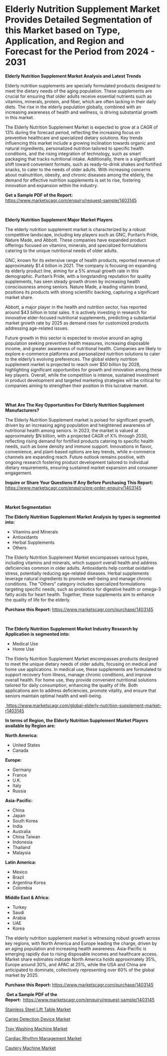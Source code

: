 <p><h1>Elderly Nutrition Supplement Market Provides Detailed Segmentation of this Market based on Type, Application, and Region and Forecast for the Period from 2024 - 2031</h1></p><p><strong>Elderly Nutrition Supplement Market Analysis and Latest Trends</strong></p>
<p><p>Elderly nutrition supplements are specially formulated products designed to meet the dietary needs of the aging population. These supplements are crucial for ensuring that older adults receive essential nutrients such as vitamins, minerals, protein, and fiber, which are often lacking in their daily diets. The rise in the elderly population globally, combined with an increasing awareness of health and wellness, is driving substantial growth in this market. </p><p>The Elderly Nutrition Supplement Market is expected to grow at a CAGR of 13% during the forecast period, reflecting the increasing focus on preventive healthcare and specialized dietary solutions. Key trends influencing this market include a growing inclination towards organic and natural ingredients, personalized nutrition tailored to specific health conditions, and the rising integration of technology, such as smart packaging that tracks nutritional intake. Additionally, there is a significant shift toward convenient formats, such as ready-to-drink shakes and fortified snacks, to cater to the needs of older adults. With increasing concerns about malnutrition, obesity, and chronic diseases among the elderly, the demand for effective nutrition supplements is set to rise, fostering innovation and expansion within the industry.</p></p>
<p><strong>Get a Sample PDF of the Report:&nbsp;</strong> <a href="https://www.marketscagr.com/enquiry/request-sample/1403145?utm_campaign=1436&utm_medium=2&utm_source=Github&utm_content=ia&utm_term=23102024&utm_id=elderly-nutrition-supplement">https://www.marketscagr.com/enquiry/request-sample/1403145</a></p>
<p>&nbsp;</p>
<p><strong>Elderly Nutrition Supplement Major Market Players</strong></p>
<p><p>The elderly nutrition supplement market is characterized by a robust competitive landscape, including key players such as GNC, Puritan’s Pride, Nature Made, and Abbott. These companies have expanded product offerings focused on vitamins, minerals, and specialized formulations catering to the unique nutritional needs of older adults. </p><p>GNC, known for its extensive range of health products, reported revenue of approximately $1.4 billion in 2021. The company is focusing on expanding its elderly product line, aiming for a 5% annual growth rate in this demographic. Puritan’s Pride, with a longstanding reputation for quality supplements, has seen steady growth driven by increasing health consciousness among seniors. Nature Made, a leading vitamin brand, positions its products with strong scientific backing, capturing a significant market share.</p><p>Abbott, a major player in the health and nutrition sector, has reported around $43 billion in total sales. It is actively investing in research for innovative elder-focused nutritional supplements, predicting a substantial market growth rate by 2025 as demand rises for customized products addressing age-related issues.</p><p>Future growth in this sector is expected to revolve around an aging population seeking preventive health measures, increasing disposable income, and greater awareness of nutritional health. Companies are likely to explore e-commerce platforms and personalized nutrition solutions to cater to the elderly’s evolving preferences. The global elderly nutrition supplement market is projected to reach over $50 billion by 2028, highlighting significant opportunities for growth and innovation among these key players. Overall, while the competition is intense, sustained investment in product development and targeted marketing strategies will be critical for companies aiming to strengthen their position in this lucrative market.</p></p>
<p>&nbsp;</p>
<p><strong>What Are The Key Opportunities For Elderly Nutrition Supplement Manufacturers?</strong></p>
<p><p>The Elderly Nutrition Supplement market is poised for significant growth, driven by an increasing aging population and heightened awareness of nutritional health among seniors. In 2023, the market is valued at approximately $N billion, with a projected CAGR of X% through 2030, reflecting rising demand for fortified products catering to specific health needs, such as bone density and immune support. Innovations in flavor, convenience, and plant-based options are key trends, while e-commerce channels are expanding reach. Future outlook remains positive, with ongoing research fostering product development tailored to individual dietary requirements, ensuring sustained market expansion and consumer engagement.</p></p>
<p><strong>Inquire or Share Your Questions If Any Before Purchasing This Report:</strong> <a href="https://www.marketscagr.com/enquiry/pre-order-enquiry/1403145?utm_campaign=1436&utm_medium=2&utm_source=Github&utm_content=ia&utm_term=23102024&utm_id=elderly-nutrition-supplement">https://www.marketscagr.com/enquiry/pre-order-enquiry/1403145</a></p>
<p>&nbsp;</p>
<p><strong>Market Segmentation</strong></p>
<p><strong>The Elderly Nutrition Supplement Market Analysis by types is segmented into:</strong></p>
<p><ul><li>Vitamins and Minerals</li><li>Antioxidants</li><li>Herbal Supplements</li><li>Others</li></ul></p>
<p><p>The Elderly Nutrition Supplement Market encompasses various types, including vitamins and minerals, which support overall health and address deficiencies common in older adults. Antioxidants help combat oxidative stress, potentially reducing age-related diseases. Herbal supplements leverage natural ingredients to promote well-being and manage chronic conditions. The "Others" category includes specialized formulations targeting specific needs, such as probiotics for digestive health or omega-3 fatty acids for heart health. Together, these supplements aim to enhance the quality of life for the elderly.</p></p>
<p><strong>Purchase this Report:&nbsp;</strong><a href="https://www.marketscagr.com/purchase/1403145?utm_campaign=1436&utm_medium=2&utm_source=Github&utm_content=ia&utm_term=23102024&utm_id=elderly-nutrition-supplement">https://www.marketscagr.com/purchase/1403145</a></p>
<p>&nbsp;</p>
<p><strong>The Elderly Nutrition Supplement Market Industry Research by Application is segmented into:</strong></p>
<p><ul><li>Medical Use</li><li>Home Use</li></ul></p>
<p><p>The Elderly Nutrition Supplement Market encompasses products designed to meet the unique dietary needs of older adults, focusing on medical and home use applications. In medical use, these supplements are formulated to support recovery from illness, manage chronic conditions, and improve overall health. For home use, they provide convenient nutritional solutions tailored for daily consumption, enhancing the quality of life. Both applications aim to address deficiencies, promote vitality, and ensure that seniors maintain optimal health and well-being.</p></p>
<p><a href="https://www.marketscagr.com/global-elderly-nutrition-supplement-market-r1403145?utm_campaign=1436&utm_medium=2&utm_source=Github&utm_content=ia&utm_term=23102024&utm_id=elderly-nutrition-supplement">&nbsp;https://www.marketscagr.com/global-elderly-nutrition-supplement-market-r1403145</a></p>
<p><strong>In terms of Region, the Elderly Nutrition Supplement Market Players available by Region are:</strong></p>
<p>
    <p> <strong> North America: </strong>
        <ul>
            <li>United States</li>
            <li>Canada</li>
        </ul>
        </p> 
    <p> <strong> Europe: </strong>
        <ul>
            <li>Germany</li>
            <li>France</li>
            <li>U.K.</li>
            <li>Italy</li>
            <li>Russia</li>
        </ul>
        </p> 
    <p> <strong> Asia-Pacific: </strong>
        <ul>
            <li>China</li>
            <li>Japan</li>
            <li>South Korea</li>
            <li>India</li>
            <li>Australia</li>
            <li>China Taiwan</li>
            <li>Indonesia</li>
            <li>Thailand</li>
            <li>Malaysia</li>
        </ul>
        </p> 
    <p> <strong> Latin America: </strong>
        <ul>
            <li>Mexico</li>
            <li>Brazil</li>
            <li>Argentina Korea</li>
            <li>Colombia</li>
        </ul>
        </p> 
    <p> <strong> Middle East & Africa: </strong>
        <ul>
            <li>Turkey</li>
            <li>Saudi</li>
            <li>Arabia</li>
            <li>UAE</li>
            <li>Korea</li>
        </ul>
    </p>
    </p>
<p><p>The elderly nutrition supplement market is witnessing robust growth across key regions, with North America and Europe leading the charge, driven by an aging population and increasing health awareness. Asia-Pacific is emerging rapidly due to rising disposable incomes and healthcare access. Market share estimates indicate North America holds approximately 35%, Europe around 30%, and APAC at 25%, while the USA and China are anticipated to dominate, collectively representing over 60% of the global market by 2025.</p></p>
<p><strong>Purchase this Report: </strong><a href="https://www.marketscagr.com/purchase/1403145?utm_campaign=1436&utm_medium=2&utm_source=Github&utm_content=ia&utm_term=23102024&utm_id=elderly-nutrition-supplement">https://www.marketscagr.com/purchase/1403145</a></p>
<p>&nbsp;<strong>Get a Sample PDF of the Report:&nbsp;&nbsp;</strong><a href="https://www.marketscagr.com/enquiry/request-sample/1403145?utm_campaign=1436&utm_medium=2&utm_source=Github&utm_content=ia&utm_term=23102024&utm_id=elderly-nutrition-supplement">https://www.marketscagr.com/enquiry/request-sample/1403145</a></p>
<p><strong></strong></p>
<p><p><a href="https://issuu.com/reportprime-2/docs/stainless-steel-lift-table-market-s_037101792938cd?utm_campaign=1436&utm_medium=2&utm_source=Github&utm_content=ia&utm_term=23102024&utm_id=elderly-nutrition-supplement">Stainless Steel Lift Table Market</a></p><p><a href="https://www.linkedin.com/pulse/caries-detection-device-market-growth-segmentation-regional-lvxhe?utm_campaign=1436&utm_medium=2&utm_source=Github&utm_content=ia&utm_term=23102024&utm_id=elderly-nutrition-supplement">Caries Detection Device Market</a></p><p><a href="https://issuu.com/reportprime-2/docs/tray-washing-machine-market-size-20_20e441a97d18a5?utm_campaign=1436&utm_medium=2&utm_source=Github&utm_content=ia&utm_term=23102024&utm_id=elderly-nutrition-supplement">Tray Washing Machine Market</a></p><p><a href="https://www.linkedin.com/pulse/strategic-forecast-cardiac-rhythm-management-market-growth-5reme?utm_campaign=1436&utm_medium=2&utm_source=Github&utm_content=ia&utm_term=23102024&utm_id=elderly-nutrition-supplement">Cardiac Rhythm Management Market</a></p><p><a href="https://www.linkedin.com/pulse/emerging-opportunities-challenges-global-cautery-machine-wjoae?utm_campaign=1436&utm_medium=2&utm_source=Github&utm_content=ia&utm_term=23102024&utm_id=elderly-nutrition-supplement">Cautery Machine Market</a></p></p>
